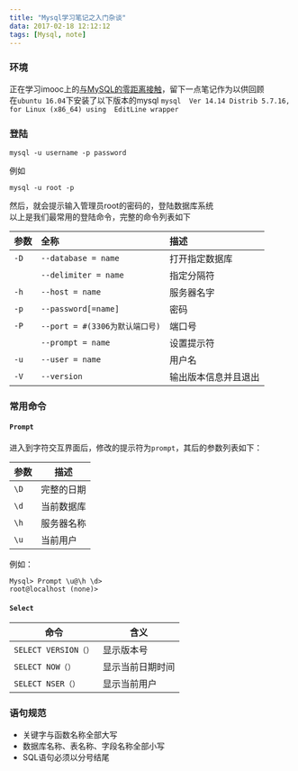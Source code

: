```yaml
---
title: "Mysql学习笔记之入门杂谈"
data: 2017-02-18 12:12:12
tags: [Mysql, note]
---
```


### 环境  
正在学习imooc上的[与MySQL的零距离接触](http://www.imooc.com/learn/122 "慕课网")，留下一点笔记作为以供回顾    
在`ubuntu 16.04`下安装了以下版本的mysql
`mysql  Ver 14.14 Distrib 5.7.16, for Linux (x86_64) using  EditLine wrapper`  
### 登陆
```shell
mysql -u username -p password
```
例如
```shell
mysql -u root -p
```
然后，就会提示输入管理员root的密码的，登陆数据库系统   
以上是我们最常用的登陆命令，完整的命令列表如下   

参数     | 全称     | 描述  
:------ | :------- | :------  
`-D`    | `--database = name`   | 打开指定数据库
        | `--delimiter = name`  | 指定分隔符
`-h`    | `--host = name `      | 服务器名字
`-p`    | `--password[=name]`   | 密码
`-P`    | `--port = #(3306为默认端口号)`    | 端口号
        | `--prompt = name`     | 设置提示符
`-u`    | `--user = name `      | 用户名
`-V`    | `--version`           | 输出版本信息并且退出         


### 常用命令
#### `Prompt`
进入到字符交互界面后，修改的提示符为`prompt`，其后的参数列表如下：

参数 | 描述
----|----
`\D`  | 完整的日期
`\d`  | 当前数据库
`\h`  | 服务器名称
`\u`  | 当前用户

例如：
```shell
Mysql> Prompt \u@\h \d> 
root@localhost (none)> 
```
#### `Select`  

命令                | 含义 
----               | ----
`SELECT VERSION（）`| 显示版本号
`SELECT NOW（）`    | 显示当前日期时间
`SELECT NSER（）`   | 显示当前用户  

### 语句规范
- 关键字与函数名称全部大写
- 数据库名称、表名称、字段名称全部小写
- SQL语句必须以分号结尾
